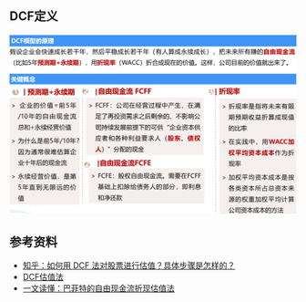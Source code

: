 
## DCF定义

![](./dcf模型.jpg)

## 参考资料
- [知乎：如何用 DCF 法对股票进行估值？具体步骤是怎样的？](https://www.zhihu.com/question/26049660)
- [DCF估值法](https://zhuanlan.zhihu.com/p/293334379)
- [一文读懂：巴菲特的自由现金流折现估值法](https://zhuanlan.zhihu.com/p/88709481)
